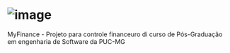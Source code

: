 # ![image](https://github.com/Jenifferfa/myfinance-web-dotnet/assets/32148606/4dcdca31-a934-4385-9a33-46332dc0ae76)

MyFinance - Projeto para controle financeuro di curso de Pós-Graduação em engenharia de Software da PUC-MG
